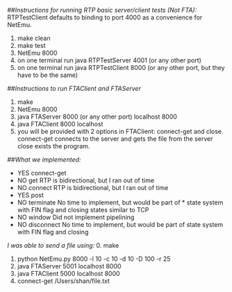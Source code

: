 ##*Instructions for running RTP basic server/client tests (Not FTA):*
RTPTestClient defaults to binding to port 4000 as a convenience for NetEmu. 
1. make clean
2. make test
3. NetEmu 8000
3. on one terminal run java RTPTestServer 4001 (or any other port)
4. on one terminal run java RTPTestClient 8000 (or any other port, but they have to be the same)

##*Instructions to run FTAClient and FTAServer*
1. make
2. NetEmu 8000
3. java FTAServer 8000 (or any other port) localhost 8000
4. java FTAClient 8000 localhost
5. you will be provided with 2 options in FTAClient: connect-get and close. 
	connect-get connects to the server and gets the file from the server
	close exists the program.

##*What we implemented:*
* YES	connect-get
* NO	get 					RTP is bidirectional, but I ran out of time
* NO	connect 				RTP is bidirectional, but I ran out of time
* YES	post
* NO	terminate				No time to implement, but would be part of * state system with FIN flag and closing states similar to TCP
* NO	window 					Did not implement pipelining
* NO	disconnect 				No time to implement, but would be part of state system with FIN flag and closing

*I was able to send a file using:*
0. make
1. python NetEmu.py 8000 -l 10 -c 10 -d 10 -D 100 -r 25
2. java FTAServer 5001 localhost 8000
3. java FTAClient 5000 localhost 8000
4. connect-get /Users/shan/file.txt
